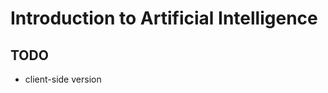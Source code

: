 Introduction to Artificial Intelligence
=======================================

TODO
----

* client-side version
